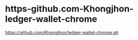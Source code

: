 # https-github.com-Khongjhon-ledger-wallet-chrome
https://github.com/Khongjhon/ledger-wallet-chrome.git
